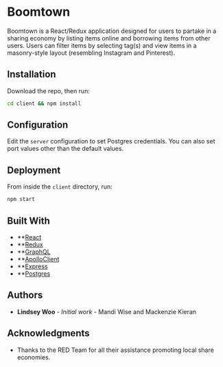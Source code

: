 # Boomtown

Boomtown is a React/Redux application designed for users to partake in a sharing economy by listing items online and borrowing items from other users. Users can filter items by selecting tag(s) and view items in a masonry-style layout (resembling Instagram and Pinterest).

## Installation

Download the repo, then run:

```bash
cd client && npm install
```

## Configuration

Edit the `server` configuration to set Postgres credentials.
You can also set port values other than the default values.

## Deployment

From inside the `client` directory, run:

```bash
npm start
```

## Built With

* \*\*[React](https://reactjs.org/)
* \*\*[Redux](https://redux.js.org/docs/introduction/)
* \*\*[GraphQL](http://graphql.org/)
* \*\*[ApolloClient](www.apollographql.com)
* \*\*[Express](https://expressjs.com/)
* \*\*[Postgres](https://www.postgresql.org/)

## Authors

* **Lindsey Woo** - _Initial work_ - Mandi Wise and Mackenzie Kieran

## Acknowledgments

* Thanks to the RED Team for all their assistance promoting local share economies.
